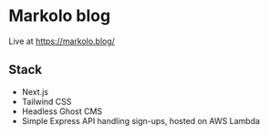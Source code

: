 # Markolo blog
Live at https://markolo.blog/

## Stack
- Next.js
- Tailwind CSS
- Headless Ghost CMS
- Simple Express API handling sign-ups, hosted on AWS Lambda
